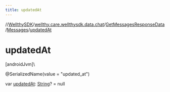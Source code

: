 ```yaml
---
title: updatedAt
---
```

//[WellthySDK](../../../../index.html)/[wellthy.care.wellthysdk.data.chat](../../index.html)/[GetMessagesResponseData](../index.html)/[Messages](index.html)/[updatedAt](updated-at.html)



# updatedAt



[androidJvm]\




@SerializedName(value = "updated_at")



var [updatedAt](updated-at.html): [String](https://kotlinlang.org/api/latest/jvm/stdlib/kotlin/-string/index.html)? = null




